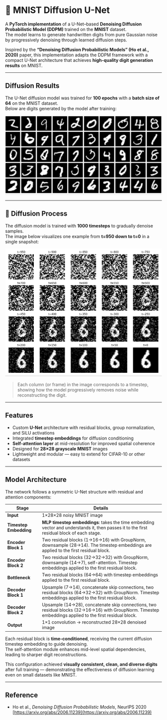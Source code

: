 # 🧠 MNIST Diffusion U-Net

A **PyTorch implementation** of a U-Net–based **Denoising Diffusion Probabilistic Model (DDPM)** trained on the **MNIST** dataset.  
The model learns to generate handwritten digits from pure Gaussian noise by progressively denoising through learned diffusion steps.  

Inspired by the **“Denoising Diffusion Probabilistic Models” (Ho et al., 2020)** paper, this implementation adapts the DDPM framework with a compact U-Net architecture that achieves **high-quality digit generation results** on MNIST.

---

## Diffusion Results

The U-Net diffusion model was trained for **100 epochs** with a **batch size of 64** on the MNIST dataset.  
Below are digits generated by the model after training:

![Generated MNIST digits](outputs/results.png)

---

## 🔄 Diffusion Process

The diffusion model is trained with **1000 timesteps** to gradually denoise samples.  
The image below visualizes one example from **t=950 down to t=0** in a single snapshot:

![Diffusion Process from t=950 to t=0](outputs/diffusion_process.png)

> Each column (or frame) in the image corresponds to a timestep, showing how the model progressively removes noise while reconstructing the digit.

---

## Features

- Custom **U-Net** architecture with residual blocks, group normalization, and SiLU activations  
- Integrated **timestep embeddings** for diffusion conditioning  
- **Self-attention layer** at mid-resolution for improved spatial coherence  
- Designed for **28×28 grayscale MNIST** images  
- Lightweight and modular — easy to extend for CIFAR-10 or other datasets  

---

## Model Architecture

The network follows a symmetric U-Net structure with residual and attention components:

| Stage | Details |
|--------|----------|
| **Input** | 1×28×28 noisy MNIST image |
| **Timestep Embedding** | **MLP timestep embeddings**: takes the time embedding vector and understands it, then passes it to the first residual block of each stage. |
| **Encoder Block 1** | Two residual blocks (1→16→16) with GroupNorm, downsample (28→14). The timestep embeddings are applied to the first residual block. |
| **Encoder Block 2** | Two residual blocks (32→32→32) with GroupNorm, downsample (14→7), self-attention. Timestep embeddings applied to the first residual block. |
| **Bottleneck** | Two residual blocks (64→64) with timestep embeddings applied to the first residual block. |
| **Decoder Block 1** | Upsample (7→14), concatenate skip connections, two residual blocks (64→32→32) with GroupNorm. Timestep embeddings applied to the first residual block. |
| **Decoder Block 2** | Upsample (14→28), concatenate skip connections, two residual blocks (32→16→16) with GroupNorm. Timestep embeddings applied to the first residual block. |
| **Output** | 1×1 convolution → reconstructed 28×28 denoised image |

Each residual block is **time-conditioned**, receiving the current diffusion timestep embedding to guide denoising.  
The self-attention module enhances mid-level spatial dependencies, leading to sharper digit reconstructions.  

This configuration achieved **visually consistent, clean, and diverse digits** after full training — demonstrating the effectiveness of diffusion learning even on small datasets like MNIST.

---

## Reference

- Ho et al., *Denoising Diffusion Probabilistic Models*, NeurIPS 2020  
  [https://arxiv.org/abs/2006.11239](https://arxiv.org/abs/2006.11239)
